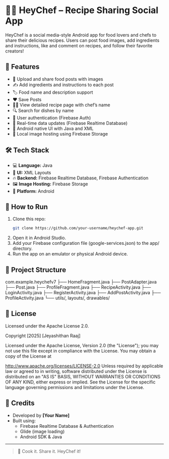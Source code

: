 # 👨‍🍳 HeyChef – Recipe Sharing Social App

HeyChef is a social media-style Android app for food lovers and chefs to share their delicious recipes. Users can post food images, add ingredients and instructions, like and comment on recipes, and follow their favorite creators!

## 🚀 Features

- 📸 Upload and share food posts with images
- ✍️ Add ingredients and instructions to each post
- 🏷️ Food name and description support
- ❤️ Save Posts
- 🧑‍🍳 View detailed recipe page with chef’s name
- 🔍 Search for dishes by name
- 🔐 User authentication (Firebase Auth)
- 🔄 Real-time data updates (Firebase Realtime Database)
- 📲 Android native UI with Java and XML
- 💾 Local image hosting using Firebase Storage

## 🛠 Tech Stack

- 💻 **Language:** Java  
- 🎨 **UI:** XML Layouts  
- 🔥 **Backend:** Firebase Realtime Database, Firebase Authentication  
- 🖼️ **Image Hosting:** Firebase Storage 
- 📱 **Platform:** Android  

## 🧪 How to Run

1. Clone this repo:
   ```bash
   git clone https://github.com/your-username/heychef-app.git
2. Open it in Android Studio.
3. Add your Firebase configuration file (google-services.json) to the app/ directory.
4. Run the app on an emulator or physical Android device.

## 📂 Project Structure

com.example.heychefv7
├── HomeFragment.java
├── PostAdapter.java
├── Post.java
├── ProfileFragment.java
├── RecipeActivity.java
├── LoginActivity.java
├── RegisterActivity.java
├── AddPostActivity.java
├── ProfileActivity.java
└── utils/, layouts/, drawables/

## 📄 License
Licensed under the Apache License 2.0.

Copyright [2025] [Jeyashithan Raaj]

Licensed under the Apache License, Version 2.0 (the "License");
you may not use this file except in compliance with the License.
You may obtain a copy of the License at

   http://www.apache.org/licenses/LICENSE-2.0
Unless required by applicable law or agreed to in writing, software distributed under the License is distributed on an "AS IS" BASIS, WITHOUT WARRANTIES OR CONDITIONS OF ANY KIND, either express or implied. See the License for the specific language governing permissions and limitations under the License.


## 🙌 Credits

- Developed by **[Your Name]**
- Built using:
  - Firebase Realtime Database & Authentication
  - Glide (image loading)
  - Android SDK & Java

---

> 🍳 Cook it. Share it. HeyChef it!
